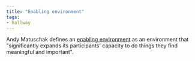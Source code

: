 ```yaml
---
title: "Enabling environment"
tags: 
- hallway
---
```


Andy Matuschak defines an [enabling environment](https://notes.andymatuschak.org/Enabling_environment) as an environment that "significantly expands its participants' capacity to do things they find meaningful and important".